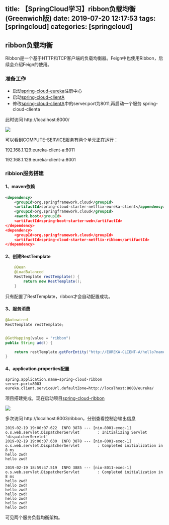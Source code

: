 title: 【SpringCloud学习】ribbon负载均衡(Greenwich版)
date: 2019-07-20 12:17:53
tags: [springcloud]
categories: [springcloud]
---
## ribbon负载均衡

Ribbon是一个基于HTTP和TCP客户端的负载均衡器。Feign中也使用Ribbon，后续会介绍Feign的使用。

<!--more-->

###  准备工作

- 启动[spring-cloud-eureka](https://github.com/ciweigg2/spring-cloud-examples/tree/master/spring-cloud-eureka)注册中心
- 启动[spring-cloud-clientA](https://github.com/ciweigg2/spring-cloud-examples/tree/master/spring-cloud-clientA)
- 修改[spring-cloud-clientA](https://github.com/ciweigg2/spring-cloud-examples/tree/master/spring-cloud-clientA)中的server.port为8011,再启动一个服务 spring-cloud-clienta

此时访问 http://localhost:8000/

![](https://ciweigg2.github.io/images/2019/ribbon-register.png)

可以看到COMPUTE-SERVICE服务有两个单元正在运行：

192.168.1.129:eureka-client-a:8011

192.168.1.129:eureka-client-a:8001

### ribbion服务搭建

#### 1、maven依赖
```xml
<dependency>
    <groupId>org.springframework.cloud</groupId>
    <artifactId>spring-cloud-starter-netflix-eureka-client</appendency>
    <groupId>org.springframework.cloud</groupId>
    <ework.boot</groupId>
    <artifactId>spring-boot-starter-web</artifactId>
</dependency>
<dependency>
    <groupId>org.springframework.cloud</groupId>
    <artifactId>spring-cloud-starter-netflix-ribbon</artifactId>
</dependency>
```
#### 2、创建RestTemplate
```java
	@Bean
	@LoadBalanced
	RestTemplate restTemplate() {
		return new RestTemplate();
	}
```
只有配置了RestTemplate，ribbon才会自动配置成功。

#### 3、服务消费

```java
@Autowired
RestTemplate restTemplate;


@GetMapping(value = "ribbon")
public String add() {

    return restTemplate.getForEntity("http://EUREKA-CLIENT-A/hello?name=zwd",String.class).getBody();
}
```
#### 4、application.properties配置
```properties
spring.application.name=spring-cloud-ribbon
server.port=8003
eureka.client.serviceUrl.defaultZone=http://localhost:8000/eureka/
```

项目搭建完成，现在启动项目[spring-cloud-ribbon](https://github.com/ciweigg2/spring-cloud-examples/tree/master/spring-cloud-ribbon)

![](https://ciweigg2.github.io/images/2019/ribbon-use.png)

多次访问 http://localhost:8003/ribbon，分别查看控制台输出信息
```properties
2019-02-19 19:00:07.622  INFO 3878 --- [nio-8001-exec-1] o.s.web.servlet.DispatcherServlet        : Initializing Servlet 'dispatcherServlet'
2019-02-19 19:00:07.630  INFO 3878 --- [nio-8001-exec-1] o.s.web.servlet.DispatcherServlet        : Completed initialization in 8 ms
hello zwd!
hello zwd!
```

```properties
2019-02-19 18:59:47.519  INFO 3885 --- [nio-8011-exec-1] o.s.web.servlet.DispatcherServlet        : Completed initialization in 8 ms
hello zwd!
hello zwd!
hello zwd!
hello zwd!
hello zwd!
hello zwd!
hello zwd!
```
可见两个服务负载均衡架构。